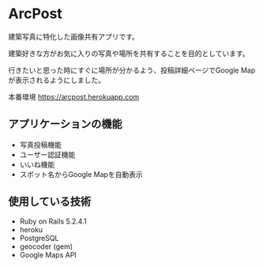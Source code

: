 # ArcPost

建築写真に特化した画像共有アプリです。

建築好きな方がお気に入りの写真や場所を共有することを目的としています。

行きたいと思った時にすぐに場所が分かるよう、投稿詳細ページでGoogle Mapが表示されるようにしました。

本番環境
<https://arcpost.herokuapp.com>

## アプリケーションの機能

* 写真投稿機能
* ユーザー認証機能
* いいね機能
* スポット名からGoogle Mapを自動表示

## 使用している技術

* Ruby on Rails 5.2.4.1
* heroku
* PostgreSQL
* geocoder (gem)
* Google Maps API
